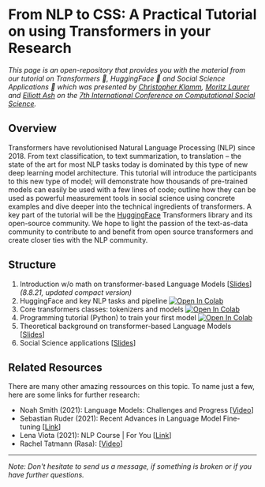 # From NLP to CSS: A Practical Tutorial on using Transformers in your Research
_This page is an open-repository that provides you with the material from our tutorial on Transformers 🤖, HuggingFace 🤗 and Social Science Applications 👥
which was presented by [Christopher Klamm](https://linktr.ee/chkla), [Moritz Laurer](https://www.ceps.eu/ceps-staff/moritz-laurer/) and [Elliott Ash](https://elliottash.com) on the [7th International Conference on Computational Social Science](https://ic2s2-2021.ethz.ch)._

## Overview
Transformers have revolutionised Natural Language Processing (NLP) since 2018. 
From text classification, to text summarization, to translation – the state of the 
art for most NLP tasks today is dominated by this type of new deep learning model 
architecture. This tutorial will introduce the participants to this new type of 
model; will demonstrate how thousands of pre-trained models can easily be 
used with a few lines of code; outline how they can be used as 
powerful measurement tools in social science using concrete examples 
and dive deeper into the technical ingredients of transformers. 
A key part of the tutorial will be the [HuggingFace](huggingface.com) Transformers library and its 
open-source community. We hope to light the passion of the text-as-data community 
to contribute to and benefit from open source transformers and create closer ties 
with the NLP community.

## Structure
1. Introduction w/o math on transformer-based Language Models [[Slides](https://drive.google.com/file/d/1hQtpWBtDo1GwQJQqOfPeByVTat4UcQhL/view?usp=sharing)] _(8.8.21, updated compact version)_
2. HuggingFace and key NLP tasks and pipeline [![Open In Colab](https://colab.research.google.com/assets/colab-badge.svg)](https://colab.research.google.com/drive/1K9zkPIUBPCWaVgg4duuYKirOrxAID0wG?usp=sharing)
3. Core transformers classes: tokenizers and models [![Open In Colab](https://colab.research.google.com/assets/colab-badge.svg)](https://colab.research.google.com/drive/1K9zkPIUBPCWaVgg4duuYKirOrxAID0wG?usp=sharing)
4. Programming tutorial (Python) to train your first model [![Open In Colab](https://colab.research.google.com/assets/colab-badge.svg)](https://colab.research.google.com/drive/1vXgjybT0wMIuSV-J5Xt_WCQ0fKupa1QI?usp=sharing)
5. Theoretical background on transformer-based Language Models [[Slides](https://drive.google.com/file/d/1Wg5EAtu16Sd12IcfLqDWzOlVeoBsjcxp/view?usp=sharing)]
6. Social Science applications [[Slides](https://drive.google.com/file/d/10JsY6laYGGOlL7NgOehnAEVAhAUsFv_O/view?usp=sharing)]

## Related Resources
There are many other amazing ressources on this topic. To name just a few, here are some links for further research:
* Noah Smith (2021): Language Models: Challenges and Progress [[Video](https://drive.google.com/file/d/18PnZRcHPsLP6co-Nis-q1eJAn_PleZmI/view)]
* Sebastian Ruder (2021): Recent Advances in Language Model Fine-tuning [[Link](https://ruder.io/recent-advances-lm-fine-tuning/)]
* Lena Viota (2021): NLP Course | For You [[Link](https://lena-voita.github.io/nlp_course.html)]
* Rachel Tatmann (Rasa): [[Video](https://www.youtube.com/watch?v=zMxvS7hD-Ug&t=134s)]

_____
_Note: Don't hesitate to send us a message, if something is broken or if you have further questions._
